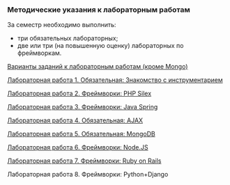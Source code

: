### Методические указания к лабораторным работам

За семестр необходимо выполнить:
+ три обязательных лабораторных;
+ две или три (на повышенную оценку) лабораторных по фреймворкам.

[Варианты заданий к лабораторным работам (кроме Mongo)](Tasks-for-labs)

[Лабораторная работа 1. Обязательная: Знакомство с инструментарием](Lab-1.-Basic-instruments)

[Лабораторная работа 2. Фреймворки: PHP Silex](Lab-2.-PHP-Silex)

[Лабораторная работа 3. Фреймворки: Java Spring](Lab-3.-Java-Spring)

[Лабораторная работа 4. Обязательная: AJAX](Lab-4.-AJAX)

[Лабораторная работа 5. Обязательная: MongoDB](Lab-5.-MongoDB)

[Лабораторная работа 6. Фреймворки: Node.JS](Lab-6.-Node.JS)

[Лабораторная работа 7. Фреймворки: Ruby on Rails](Lab-7.-Ruby-on-Rails)

Лабораторная работа 8. Фреймворки: Python+Django
